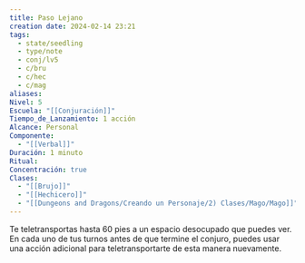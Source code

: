 ```yaml
---
title: Paso Lejano
creation date: 2024-02-14 23:21
tags:
  - state/seedling
  - type/note
  - conj/lv5
  - c/bru
  - c/hec
  - c/mag
aliases: 
Nivel: 5
Escuela: "[[Conjuración]]"
Tiempo_de_Lanzamiento: 1 acción
Alcance: Personal
Componente:
  - "[[Verbal]]"
Duración: 1 minuto
Ritual: 
Concentración: true
Clases:
  - "[[Brujo]]"
  - "[[Hechicero]]"
  - "[[Dungeons and Dragons/Creando un Personaje/2) Clases/Mago/Mago]]"
---
```

Te teletransportas hasta 60 pies a un espacio desocupado que puedes ver. En cada uno de tus turnos antes de que termine el conjuro, puedes usar una acción adicional para teletransportarte de esta manera nuevamente.
